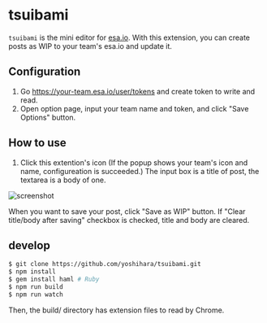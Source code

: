 # tsuibami

`tsuibami` is the mini editor for [esa.io](https://esa.io/).
With this extension, you can create posts as WIP to your team's esa.io and update it.

## Configuration

1. Go https://your-team.esa.io/user/tokens and create token to write and read.
1. Open option page, input your team name and token, and click "Save Options" button.

## How to use

1. Click this extention's icon (If the popup shows your team's icon and name, configureation is succeeded.)
The input box is a title of post, the textarea is a body of one.

![screenshot](https://github.com/yoshihara/tsuibami/blob/master/misc/screenshot.png)

When you want to save your post, click "Save as WIP" button. If "Clear title/body after saving" checkbox is checked, title and body are cleared.

## develop

```sh
$ git clone https://github.com/yoshihara/tsuibami.git
$ npm install
$ gem install haml # Ruby
$ npm run build
$ npm run watch
```

Then, the build/ directory has extension files to read by Chrome.
